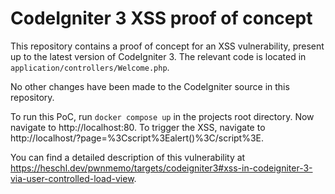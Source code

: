 # CodeIgniter 3 XSS proof of concept

This repository contains a proof of concept for an XSS vulnerability, present up to the latest version of CodeIgniter 3. 
The relevant code is located in `application/controllers/Welcome.php`.

No other changes have been made to the CodeIgniter source in this repository.

To run this PoC, run `docker compose up` in the projects root directory. Now navigate to http://localhost:80. To trigger
the XSS, navigate to http://localhost/?page=%3Cscript%3Ealert()%3C/script%3E.

You can find a detailed description of this vulnerability at
https://heschl.dev/pwnmemo/targets/codeigniter3#xss-in-codeigniter-3-via-user-controlled-load-view.
